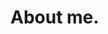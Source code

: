 # About me.
###
<!--
**newchea/newchea** is a ✨ _special_ ✨ repository because its `README.md` (this file) appears on your GitHub profile.
- i love coding
Here are some ideas to get you started:
- 🔭 I’m currently working on my website ...
- 🌱 I’m currently learning coding with GitHub...
- 👯 I’m looking to collaborate on and sites ...
- 🤔 I’m looking for help with ...
- 💬 Ask me about ...
- 📫 How to reach me: macintoshchea9@gmail.com ...
